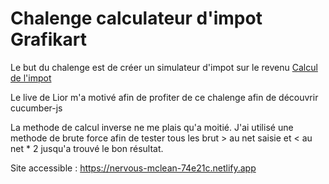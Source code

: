 # Chalenge calculateur d'impot Grafikart

Le but du chalenge est de créer un simulateur d'impot sur le revenu [Calcul de l'impot](https://www.economie.gouv.fr/particuliers/tranches-imposition-impot-revenu)

Le live de Lior m'a motivé afin de profiter de ce chalenge afin de découvrir cucumber-js

La methode de calcul inverse ne me plais qu'a moitié. J'ai utilisé une methode de brute force afin de tester tous les brut > au net saisie et < au net * 2 jusqu'a trouvé le bon résultat.

Site accessible : https://nervous-mclean-74e21c.netlify.app
